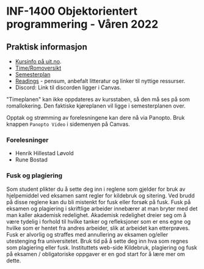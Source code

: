 INF-1400 Objektorientert programmering - Våren 2022
================================


Praktisk informasjon
--------------

* [Kursinfo på uit.no](http://uit.no/studiekatalog/emner/2023/var/inf-1400-1). 
* [Time/Romoversikt](http://timeplan.uit.no/emne_timeplan.php?sem=23v&module[]=INF-1400-1)
* [Semesterplan](semesterplan.md)
* [Readings](readings.md) - pensum, anbefalt litteratur og linker til nyttige ressurser.
* Discord: Link til discorden ligger i Canvas.

"Timeplanen" kan ikke oppdateres av kursstaben, så den må ses på som romallokering. Den faktiske kjøreplanen vil ligge i semesterplanen over.

Opptak og strømming av forelesningene kan dere nå via Panopto. Bruk knappen `Panopto Video` i sidemenyen på Canvas.


### Forelesninger
- Henrik Hillestad Løvold
- Rune Bostad


###  Fusk og plagiering

Som student plikter du å sette deg inn i reglene som gjelder for bruk av hjelpemiddel ved eksamen samt regler for kildebruk og sitering. Ved brudd på disse reglene kan du bli mistenkt for fusk eller forsøk på fusk. Fusk på eksamen og plagiering i skriftlige arbeider innebærer at man bryter med det man kaller akademisk redelighet. Akademisk redelighet dreier seg om å være tydelig i forhold til hvilke tanker og refleksjoner som er ens egne og hvilke som er hentet fra andres arbeider, slik at arbeidet kan etterprøves. Fusk er alvorlig og straffes med annullering av eksamen og/eller utestenging fra universitetet. Bruk tid på å sette deg inn hva som regnes som plagiering eller fusk. Instituttets web-side Kildebruk, plagiering og fusk på eksamen / obligatoriske oppgaver er en god start for å lære mer om dette.


